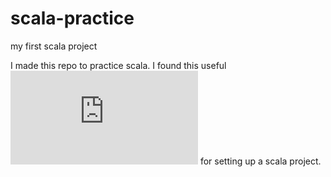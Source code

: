 # scala-practice
my first scala project

I made this repo to practice scala. I found this useful ![link](https://www.scala-sbt.org/1.x/docs/sbt-by-example.html) for
setting up a scala project.
